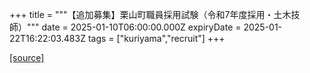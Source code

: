 +++
title = """【追加募集】栗山町職員採用試験（令和7年度採用・土木技師）"""
date = 2025-01-10T06:00:00.000Z
expiryDate = 2025-01-22T16:22:03.483Z
tags = ["kuriyama","recruit"]
+++


[[source]](https://www.town.kuriyama.hokkaido.jp/site/saiyou/28172.html)
